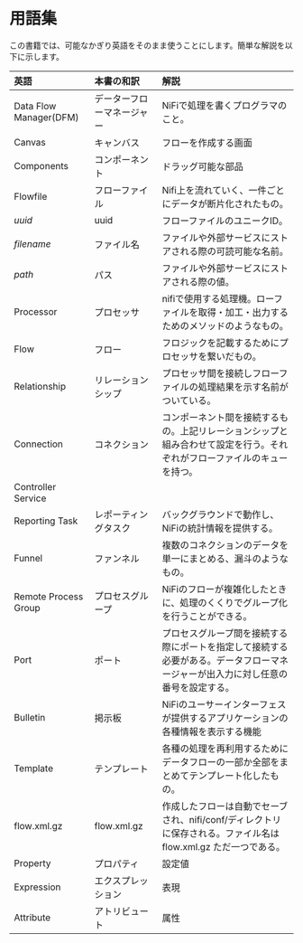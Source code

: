 # 用語集

この書籍では、可能なかぎり英語をそのまま使うことにします。簡単な解説を以下に示します。

| 英語 | 本書の和訳 | 解説 |
|:----------|:--------|:----------------|
| Data Flow Manager(DFM) | データーフローマネージャー | NiFiで処理を書くプログラマのこと。 |
|Canvas | キャンバス | フローを作成する画面 |
|Components | コンポーネント | ドラッグ可能な部品 |
|Flowfile |フローファイル | Nifi上を流れていく、一件ごとにデータが断片化されたもの。 | 
| _uuid_ | uuid | フローファイルのユニークID。 |
| _filename_ | ファイル名 | ファイルや外部サービスにストアされる際の可読可能な名前。 |
| _path_ | パス | ファイルや外部サービスにストアされる際の値。 | 
| Processor | プロセッサ| nifiで使用する処理機。ローファイルを取得・加工・出力するためのメソッドのようなもの。 | 
|Flow | フロー | フロジックを記載するためにプロセッサを繋いだもの。 |
|Relationship| リレーションシップ| プロセッサ間を接続しフローファイルの処理結果を示す名前がついている。 |
|Connection|コネクション| コンポーネント間を接続するもの。上記リレーションシップと組み合わせて設定を行う。それぞれがフローファイルのキューを持つ。|
|Controller Service| | |
|Reporting Task| レポーティングタスク| バックグラウンドで動作し、NiFiの統計情報を提供する。 |
|Funnel | ファンネル | 複数のコネクションのデータを単一にまとめる、漏斗のようなもの。|
|Remote Process Group| プロセスグループ | NiFiのフローが複雑化したときに、処理のくくりでグループ化を行うことができる。 |
|Port | ポート | プロセスグループ間を接続する際にポートを指定して接続する必要がある。データフローマネージャーが出入力に対し任意の番号を設定する。 |
|Bulletin| 掲示板 | NiFiのユーサーインターフェスが提供するアプリケーションの各種情報を表示する機能|
|Template | テンプレート |各種の処理を再利用するためにデータフローの一部か全部をまとめてテンプレート化したもの。 |
|flow.xml.gz|flow.xml.gz | 作成したフローは自動でセーブされ、nifi/conf/ディレクトリに保存される。ファイル名はflow.xml.gz ただ一つである。|
|Property | プロパティ| 設定値 |
|Expression | エクスプレッション | 表現 |
|Attribute | アトリビュート | 属性 |
